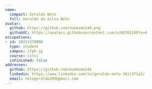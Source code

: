 ```yaml
---
name:
  compact: Geraldo Neto
  full: Geraldo da Silva Neto
avatar:
  github: https://github.com/eumesmo144.png
  githubUC: https://avatars.githubusercontent.com/u/68765109?v=4
occupations:
- id: 20211370008
  type: student
  campus: ifpb-jp
  course: cstsi
  isFinished: false
addresses:
  github: https://github.com/eumesmo144
  linkedin: https://www.linkedin.com/in/geraldo-neto-3411371a2/
  email: netogeraldo209@gmail.com
---
```

